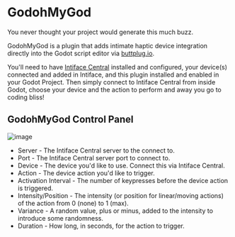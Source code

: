 # GodohMyGod
You never thought your project would generate this much buzz.

GodohMyGod is a plugin that adds intimate haptic device integration directly into the Godot script editor via [buttplug.io](https://buttplug.io/). 

You'll need to have [Intiface Central](https://intiface.com/central/) installed and configured, your device(s) connected and added in Intiface, and this plugin installed and enabled in your Godot Project. Then simply connect to Intiface Central from inside Godot, choose your device and the action to perform and away you go to coding bliss! 

## GodohMyGod Control Panel
![image](https://github.com/deadpixelsociety/godohmygod/assets/6668682/f2571f12-31de-4a09-8052-a1ac38c58248)

* Server - The Intiface Central server to the connect to.
* Port - The Intiface Central server port to connect to.
* Device - The device you'd like to use. Connect this via Intiface Central.
* Action - The device action you'd like to trigger.
* Activation Interval - The number of keypresses before the device action is triggered.
* Intensity/Position - The intensity (or position for linear/moving actions) of the action from 0 (none) to 1 (max).
* Variance - A random value, plus or minus, added to the intensity to introduce some randomness.
* Duration - How long, in seconds, for the action to trigger.
